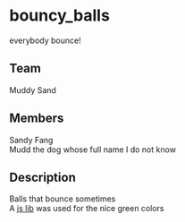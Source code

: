 # bouncy_balls
everybody bounce!

## Team
Muddy Sand

## Members
Sandy Fang<br>
Mudd the dog whose full name I do not know

## Description
Balls that bounce sometimes<br>
A <a href="https://randomcolor.llllll.li/">js lib</a> was used for the nice green colors 